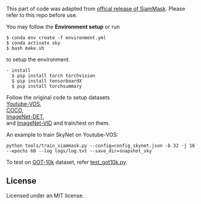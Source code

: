 This part of code was adapted from [offical release of SiamMask](https://github.com/foolwood/SiamMask). Please refer to this repo before use.

You may follow the **Environment setup** or run
```
$ conda env create -f environment.yml
$ conda activate sky
$ bash make.sh
```
to setup the environment.

```
- install
  $ pip install torch torchvision  
  $ pip install tensorboardX
  $ pip install torchsummary 
```


Follow the original code to setup datasets  
[Youtube-VOS](https://youtube-vos.org/dataset/),  
[COCO](http://cocodataset.org/#download),  
[ImageNet-DET](http://image-net.org/challenges/LSVRC/2015/),  
and [ImageNet-VID](http://image-net.org/challenges/LSVRC/2015/) and train/test on them.  

An example to train SkyNet on Youtube-VOS:
```
python tools/train_siammask.py --config=config_skynet.json -b 32 -j 16 --epochs 60 --log logs/log.txt --save_dir=snapshot_sky
```
To test on [GOT-10k](http://got-10k.aitestunion.com/) dataset, refer [test_got10k.py](./test_got10k.py).  


## License
Licensed under an MIT license.

